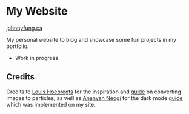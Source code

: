 # My Website
[johnnyfung.ca](https://www.johnnyfung.ca)


My personal website to blog and showcase some fun projects in my portfolio.
- Work in progress



## Credits
Credits to [Louis Hoebregts](https://github.com/Mamboleoo) for the inspiration and [guide](https://codepen.io/Mamboleoo/post/how-to-convert-an-image-into-particles) on converting images to particles, as well as [Ananyan Neogi](https://github.com/Mamboleoo) for the dark mode [guide](https://dev.to/ananyaneogi/create-a-dark-light-mode-switch-with-css-variables-34l8) which was implemented on my site.
